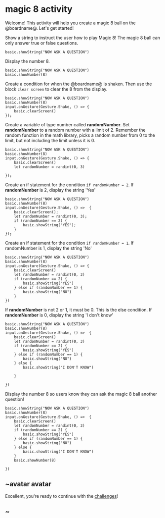 # magic 8 activity

Welcome! This activity will help you create a magic 8 ball on the @boardname@. Let's get started!

Show a string to instruct the user how to play Magic 8! The magic 8 ball can only answer true or false questions.


```blocks
basic.showString("NOW ASK A QUESTION")
```

Display the number 8.


```blocks
basic.showString("NOW ASK A QUESTION")
basic.showNumber(8)
```

Create a condition for when the @boardname@ is shaken. Then use the block `clear screen` to clear the 8 from the display.

```blocks
basic.showString("NOW ASK A QUESTION")
basic.showNumber(8)
input.onGesture(Gesture.Shake, () => {
    basic.clearScreen()
});
```

Create a variable of type number called **randomNumber**. Set **randomNumber** to a random number with a limit of 2. Remember the random function in the math library, picks a random number from 0 to the limit, but not including the limit unless it is 0.

```blocks
basic.showString("NOW ASK A QUESTION")
basic.showNumber(8)
input.onGesture(Gesture.Shake, () => {
    basic.clearScreen()
    let randomNumber = randint(0, 3)

});
```

Create an if statement for the condition `if randomNumber = 2`. If **randomNumber** is 2, display the string 'Yes'


```blocks
basic.showString("NOW ASK A QUESTION")
basic.showNumber(8)
input.onGesture(Gesture.Shake, () =>  {
    basic.clearScreen();
    let randomNumber = randint(0, 3);
    if (randomNumber == 2) {
        basic.showString("YES");
    }
});

```


Create an if statement for the condition `if randomNumber = 1`. If randomNumber is 1, display the string 'No'

```blocks
basic.showString("NOW ASK A QUESTION")
basic.showNumber(8)
input.onGesture(Gesture.Shake, () => {
    basic.clearScreen()
    let randomNumber = randint(0, 3)
    if (randomNumber == 2) {
        basic.showString("YES")
    } else if (randomNumber == 1) {
        basic.showString("NO")
    }
})
```

If **randomNumber** is not 2 or 1, it must be 0. This is the else condition. If **randomNumber** is 0, display the string 'I don't know'

```blocks
basic.showString("NOW ASK A QUESTION")
basic.showNumber(8)
input.onGesture(Gesture.Shake, () =>  {
    basic.clearScreen()
    let randomNumber = randint(0, 3)
    if (randomNumber == 2) {
        basic.showString("YES")
    } else if (randomNumber == 1) {
        basic.showString("NO")
    } else {
        basic.showString("I DON'T KNOW")

    }

})
```


Display the number 8 so users know they can ask the magic 8 ball another question!


```blocks
basic.showString("NOW ASK A QUESTION")
basic.showNumber(8)
input.onGesture(Gesture.Shake, () =>  {
    basic.clearScreen()
    let randomNumber = randint(0, 3)
    if (randomNumber == 2) {
        basic.showString("YES")
    } else if (randomNumber == 1) {
        basic.showString("NO")
    } else {
        basic.showString("I DON'T KNOW")
    }
    basic.showNumber(8)

})
```

## ~avatar avatar

Excellent, you're ready to continue with the [challenges](/lessons/magic-8/challenges)!

## ~

